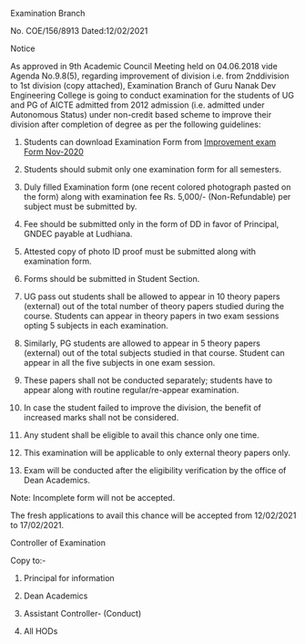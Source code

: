 Examination Branch

No. COE/156/8913  Dated:12/02/2021

Notice

As approved in 9th Academic Council Meeting held on 04.06.2018 vide Agenda No.9.8(5), regarding improvement of division i.e. from 2nddivision to 1st division (copy attached), Examination Branch of Guru Nanak Dev Engineering College is going to conduct examination for the students of UG and PG of AICTE admitted from 2012 admission (i.e. admitted under Autonomous Status) under non-credit based scheme to improve their division after completion of degree as per the following guidelines:

1.	Students can download Examination Form from [Improvement exam Form Nov-2020](IEF.pdf)

2.	Students should submit only one examination form for all semesters.

3.	Duly filled Examination form (one recent colored photograph pasted on the form) along with examination fee Rs. 5,000/- (Non-Refundable) per subject must be submitted by.

4.	Fee should be submitted only in the form of DD in favor of Principal, GNDEC payable at Ludhiana.

5.	Attested copy of photo ID proof must be submitted along with examination form.

6.	Forms should be submitted in Student Section.

7.	UG pass out students shall be allowed to appear in 10 theory papers (external) out of the total number of theory papers studied during the course. Students can appear in theory papers in two exam sessions opting 5 subjects in each examination.

8.	Similarly, PG students are allowed to appear in 5 theory papers (external) out of the total subjects studied in that course. Student can appear in all the five subjects in one exam session.

9.	These papers shall not be conducted separately; students have to appear along with routine regular/re-appear examination.

10.	In case the student failed to improve the division, the benefit of increased marks shall not be considered.

11.	Any student shall be eligible to avail this chance only one time.

12.	This examination will be applicable to only external theory papers only.

13.	Exam will be conducted after the eligibility verification by the office of Dean Academics.

Note: Incomplete form will not be accepted.

The fresh applications to avail this chance will be accepted from 12/02/2021 to 17/02/2021.

Controller of Examination

Copy to:-

1.	Principal for information

2.	Dean Academics

3.	Assistant Controller- (Conduct)

4.	All HODs
